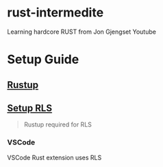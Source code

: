 # rust-intermedite
Learning hardcore RUST from Jon Gjengset Youtube


# Setup Guide



##  [Rustup](https://rustup.rs/)
## [Setup RLS](https://github.com/rust-lang/rls)

> Rustup required for RLS
### VSCode
VSCode Rust extension uses RLS
